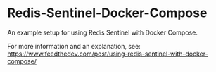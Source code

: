 # Redis-Sentinel-Docker-Compose

An example setup for using Redis Sentinel with Docker Compose.

For more information and an explanation, see: https://www.feedthedev.com/post/using-redis-sentinel-with-docker-compose/

